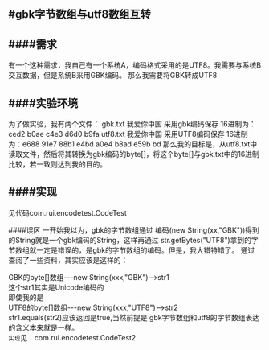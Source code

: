 #gbk字节数组与utf8数组互转
-
####需求
---

有一个这种需求，我自己有一个系统A，编码格式采用的是UTF8。我需要与系统B交互数据，但是系统B采用GBK编码。
那么我需要将GBK转成UTF8

####实验环境
---
为了做实验，我有两个文件：
gbk.txt 我爱你中国		采用gbk编码保存  	16进制为：ced2 b0ae c4e3 d6d0 b9fa
utf8.txt 我爱你中国	采用UTF8编码保存	16进制为：e688 91e7 88b1 e4bd a0e4 b8ad e59b bd
那么我的目标是，从utf8.txt中读取文件，然后将其转换为gbk编码的byte[]，将这个byte[]与gbk.txt中的16进制比较，若一致则达到我的目的。

####实现
---
见代码com.rui.encodetest.CodeTest

####误区
一开始我以为，gbk的字节数组通过 编码(new String(xx,"GBK"))得到的String就是一个gbk编码的String，这样再通过 str.getBytes("UTF8")拿到的字节数组就一定是错误的，是gbk的字节数组的编码。但是，我大错特错了。
通过查阅了一些资料，其实应该是这样的：<br>
	
GBK的byte[]数组---new String(xxx,"GBK")-->str1<br>
这个str1其实是Unicode编码的<br>
即使我的是<br>
UTF8的byte[]数组---new String(xxx,"UTF8")-->str2<br>
str1.equals(str2)应该返回是true,当然前提是 gbk字节数组和utf8的字节数组表达的含义本来就是一样。<br>
`实现`见：com.rui.encodetest.CodeTest2<br>



